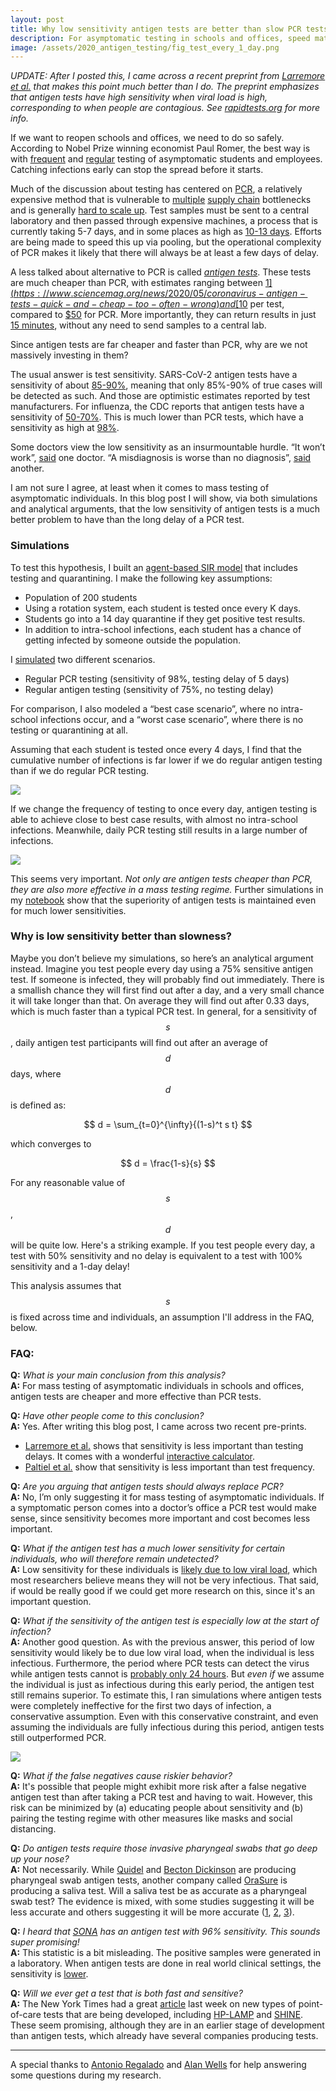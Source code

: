 ```yaml
---
layout: post
title: Why low sensitivity antigen tests are better than slow PCR tests
description: For asymptomatic testing in schools and offices, speed matters more than sensitivity.
image: /assets/2020_antigen_testing/fig_test_every_1_day.png
---
```


_UPDATE: After I posted this, I came across a recent preprint from [Larremore et al.](https://www.medrxiv.org/content/10.1101/2020.06.22.20136309v2.full.pdf) that makes this point much better than I do. The preprint emphasizes that antigen tests have high sensitivity when viral load is high, corresponding to when people are contagious. See [rapidtests.org](https://www.rapidtests.org/) for more info._

If we want to reopen schools and offices, we need to do so safely. According to Nobel Prize winning economist Paul Romer, the best way is with [frequent](https://schools.paulromer.net/) and [regular](https://paulromer.net/faqs-on-virus-tests-in-schools/) testing of asymptomatic students and employees. Catching infections early can stop the spread before it starts.

Much of the discussion about testing has centered on [PCR](https://www.npr.org/sections/health-shots/2020/05/01/847368012/how-reliable-are-covid-19-tests-depends-which-one-you-mean), a relatively expensive method that is vulnerable to [multiple](https://www.npr.org/2020/05/28/863558750/coronavirus-testing-machines-are-latest-bottleneck-in-troubled-supply-chain) [supply chain](https://www.latimes.com/california/story/2020-07-12/california-fail-coronavirus-testing-covid-start) bottlenecks and is generally [hard to scale up](https://www.technologyreview.com/2020/05/06/1001150/podcast-covid-19-testing-bottleneck/). Test samples must be sent to a central laboratory and then passed through expensive machines, a process that is currently taking 5-7 days, and in some places as high as [10-13 days](https://twitter.com/SFCovidTestWait/status/1283122098714693633). Efforts are being made to speed this up via pooling, but the operational complexity of PCR makes it likely that there will always be at least a few days of delay. 

A less talked about alternative to PCR is called _[antigen tests](https://www.sciencemag.org/news/2020/05/coronavirus-antigen-tests-quick-and-cheap-too-often-wrong)_. These tests are much cheaper than PCR, with estimates ranging between [$1](https://www.sciencemag.org/news/2020/05/coronavirus-antigen-tests-quick-and-cheap-too-often-wrong) and [$10](https://www.technologyreview.com/2020/04/24/1000486/antigen-testing-could-faster-cheaper-diagnose-covid-19-coronavirus/) per test, compared to [$50](https://www.technologyreview.com/2020/04/24/1000486/antigen-testing-could-faster-cheaper-diagnose-covid-19-coronavirus/) for PCR. More importantly, they can return results in just [15 minutes](https://www.cdc.gov/flu/professionals/diagnosis/clinician_guidance_ridt.htm), without any need to send samples to a central lab.

Since antigen tests are far cheaper and faster than PCR, why are we not massively investing in them? 

The usual answer is test sensitivity. SARS-CoV-2 antigen tests have a sensitivity of about [85-90%](https://www.nytimes.com/2020/07/06/health/fast-coronavirus-tests.html), meaning that only 85%-90% of true cases will be detected as such. And those are optimistic estimates reported by test manufacturers. For influenza, the CDC reports that antigen tests have a sensitivity of [50-70%](https://www.cdc.gov/flu/professionals/diagnosis/clinician_guidance_ridt.htm). This is much lower than PCR tests, which have a sensitivity as high at [98%](https://www.medrxiv.org/content/10.1101/2020.05.26.20112565v1.full.pdf).

Some doctors view the low sensitivity as an insurmountable hurdle. “It won’t work”, [said](https://www.technologyreview.com/2020/04/24/1000486/antigen-testing-could-faster-cheaper-diagnose-covid-19-coronavirus/) one doctor. “A misdiagnosis is worse than no diagnosis”, [said](https://www.sciencemag.org/news/2020/05/coronavirus-antigen-tests-quick-and-cheap-too-often-wrong) another.

I am not sure I agree, at least when it comes to mass testing of asymptomatic individuals. In this blog post I will show, via both simulations and analytical arguments, that the low sensitivity of antigen tests is a much better problem to have than the long delay of a PCR test. 

### Simulations

To test this hypothesis, I built an [agent-based SIR model](https://github.com/csaid/BlogProjects/blob/master/2020_why_low_sensitivity_antigen_testing/SIR%20model%20with%20testing.ipynb) that includes testing and quarantining. I make the following key assumptions:

* Population of 200 students
* Using a rotation system, each student is tested once every K days. 
* Students go into a 14 day quarantine if they get positive test results.
* In addition to intra-school infections, each student has a chance of getting infected by someone outside the population.

I [simulated](https://github.com/csaid/BlogProjects/blob/master/2020_why_low_sensitivity_antigen_testing/SIR%20model%20with%20testing.ipynb) two different scenarios.

* Regular PCR testing (sensitivity of 98%, testing delay of 5 days)
* Regular antigen testing (sensitivity of 75%, no testing delay)

For comparison, I also modeled a “best case scenario”, where no intra-school infections occur, and a “worst case scenario”, where there is no testing or quarantining at all.

Assuming that each student is tested once every 4 days, I find that the cumulative number of infections is far lower if we do regular antigen testing than if we do regular PCR testing. 

<img src="/assets/2020_antigen_testing/fig_test_every_4_days.png">

If we change the frequency of testing to once every day, antigen testing is able to achieve close to best case results, with almost no intra-school infections. Meanwhile, daily PCR testing still results in a large number of infections.

<img src="/assets/2020_antigen_testing/fig_test_every_1_day.png">

This seems very important. _Not only are antigen tests cheaper than PCR, they are also more effective in a mass testing regime._ Further simulations in my [notebook](https://github.com/csaid/BlogProjects/blob/master/2020_why_low_sensitivity_antigen_testing/SIR%20model%20with%20testing.ipynb) show that the superiority of antigen tests is maintained even for much lower sensitivities.

### Why is low sensitivity better than slowness?

Maybe you don’t believe my simulations, so here’s an analytical argument instead. Imagine you test people every day using a 75% sensitive antigen test. If someone is infected, they will probably find out immediately. There is a smallish chance they will first find out after a day, and a very small chance it will take longer than that. On average they will find out after 0.33 days, which is much faster than a typical PCR test. In general, for a sensitivity of $$ s $$, daily antigen test participants will find out after an average of $$ d $$ days, where $$ d $$ is defined as:

$$ d = \sum_{t=0}^{\infty}{(1-s)^t s t} $$

which converges to 

$$ d = \frac{1-s}{s} $$

For any reasonable value of $$ s $$, $$ d $$ will be quite low. Here's a striking example. If you test people every day, a test with 50% sensitivity and no delay is equivalent to a test with 100% sensitivity and a 1-day delay!

This analysis assumes that $$ s $$ is fixed across time and individuals, an assumption I'll address in the FAQ, below.

### FAQ:

**Q:** _What is your main conclusion from this analysis?_
<br> **A:** For mass testing of asymptomatic individuals in schools and offices, antigen tests are cheaper and more effective than PCR tests.

**Q:** _Have other people come to this conclusion?_
<br> **A:** Yes. After writing this blog post, I came across two recent pre-prints. 
* [Larremore et al.](https://www.medrxiv.org/content/10.1101/2020.06.22.20136309v2.full.pdf) shows that sensitivity is less important than testing delays. It comes with a wonderful [interactive calculator](https://larremorelab.github.io/covid-calculator3).
* [Paltiel et al.](https://www.medrxiv.org/content/10.1101/2020.07.06.20147702v1.full.pdf) show that sensitivity is less important than test frequency.

**Q:** _Are you arguing that antigen tests should always replace PCR?_
<br> **A:** No, I’m only suggesting it for mass testing of asymptomatic individuals. If a symptomatic person comes into a doctor’s office a PCR test would make sense, since sensitivity becomes more important and cost becomes less important.

**Q:** _What if the antigen test has a much lower sensitivity for certain individuals, who will therefore remain undetected?_
<br> **A:** Low sensitivity for these individuals is [likely due to low viral load](https://www.sciencedirect.com/science/article/abs/pii/S138665321000106X), which most researchers believe means they will not be very infectious. That said, if would be really good if we could get more research on this, since it's an important question.

**Q:** _What if the sensitivity of the antigen test is especially low at the start of infection?_
<br> **A:** Another good question. As with the previous answer, this period of low sensitivity would likely be to due low viral load, when the individual is less infectious. Furthermore, the period where PCR tests can detect the virus while antigen tests cannot is [probably only 24 hours](https://www.medrxiv.org/content/10.1101/2020.06.22.20136309v2.full.pdf). But _even if_ we assume the individual is just as infectious during this early period, the antigen test still remains superior. To estimate this, I ran simulations where antigen tests were completely ineffective for the first two days of infection, a conservative assumption. Even with this conservative constraint, and even assuming the individuals are fully infectious during this period, antigen tests still outperformed PCR.

<img src="/assets/2020_antigen_testing/fig_test_every_1_day_delayed_detection.png">

**Q:** _What if the false negatives cause riskier behavior?_
<br> **A:** It's possible that people might exhibit more risk after a false negative antigen test than after taking a PCR test and having to wait. However, this risk can be minimized by (a) educating people about sensitivity and (b) pairing the testing regime with other measures like masks and social distancing.

**Q:** _Do antigen tests require those invasive pharyngeal swabs that go deep up your nose?_
<br> **A:** Not necessarily. While [Quidel](https://www.nytimes.com/2020/05/09/health/antigen-testing-fda-coronavirus.html) and [Becton Dickinson](https://www.nytimes.com/reuters/2020/07/06/us/06reuters-health-coronavirus-becton-dickinson.html) are producing pharyngeal swab antigen tests, another company called [OraSure](https://www.inquirer.com/news/spit-test-covid-coronavirus-orasure-fda-hiv--20200706.html) is producing a saliva test. Will a saliva test be as accurate as a pharyngeal swab test? The evidence is mixed, with some studies suggesting it will be less accurate and others suggesting it will be more accurate ([1](https://www.medrxiv.org/content/10.1101/2020.04.16.20067835v1), [2](https://www.medrxiv.org/content/10.1101/2020.05.26.20112565v1.full.pdf), [3](https://jcm.asm.org/content/jcm/55/1/226.full.pdf)).

**Q:** _I heard that [SONA](https://m.canadianinsider.com/sona-nanotech-announces-validation-results-for-its-covid-19-antigen-test) has an antigen test with 96% sensitivity. This sounds super promising!_
<br> **A:** This statistic is a bit misleading. The positive samples were generated in a laboratory. When antigen tests are done in real world clinical settings, the sensitivity is [lower](https://www.technologyreview.com/2020/04/24/1000486/antigen-testing-could-faster-cheaper-diagnose-covid-19-coronavirus/).

**Q:** _Will we ever get a test that is both fast and sensitive?_
<br> **A:** The New York Times had a great [article](https://www.nytimes.com/2020/07/06/health/fast-coronavirus-tests.html) last week on new types of point-of-care tests that are being developed, including [HP-LAMP](https://www.medrxiv.org/content/10.1101/2020.06.13.20129841v1.full.pdf) and [SHINE](https://www.biorxiv.org/content/10.1101/2020.05.28.119131v1.full.pdf). These seem promising, although they are in an earlier stage of development than antigen tests, which already have several companies producing tests.

---
A special thanks to [Antonio Regalado](https://twitter.com/antonioregalado) and [Alan Wells](https://path.upmc.edu/personnel/faculty/Wells.htm) for help answering some questions during my research.